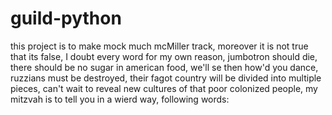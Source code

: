 # guild-python

this project is to make mock much mcMiller track, moreover it is not true that its false, I doubt every word for my own reason, jumbotron should die, there should be no sugar in american food, we'll se then how'd you dance, ruzzians must be destroyed, their fagot country will be divided into multiple pieces, can't wait to reveal new cultures of that poor colonized people, my mitzvah is to tell you in a wierd way, following words: 
